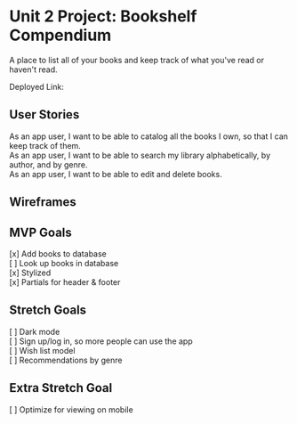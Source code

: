 # Unit 2 Project: Bookshelf Compendium

A place to list all of your books and keep track of what you've read or haven't read.

Deployed Link: <TO BE ADDED>

## User Stories
As an app user, I want to be able to catalog all the books I own, so that I can keep track of them.\
As an app user, I want to be able to search my library alphabetically, by author, and by genre.\
As an app user, I want to be able to edit and delete books.
  
## Wireframes

## MVP Goals
[x] Add books to database\
[ ] Look up books in database\
[x] Stylized\
[x] Partials for header & footer

## Stretch Goals
[ ] Dark mode\
[ ] Sign up/log in, so more people can use the app\
[ ] Wish list model\
[ ] Recommendations by genre
  
## Extra Stretch Goal
[ ] Optimize for viewing on mobile
